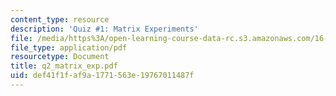 ```yaml
---
content_type: resource
description: 'Quiz #1: Matrix Experiments'
file: /media/https%3A/open-learning-course-data-rc.s3.amazonaws.com/16-881-robust-system-design-summer-1998/def41f1faf9a1771563e19767011487f_q2_matrix_exp.pdf
file_type: application/pdf
resourcetype: Document
title: q2_matrix_exp.pdf
uid: def41f1f-af9a-1771-563e-19767011487f
---
```

